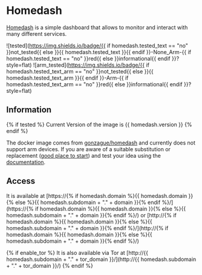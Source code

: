 # Homedash

[Homedash](https://lamarios.github.io/Homedash2/) is a simple dashboard that allows to monitor and interact with many different services.

![tested](https://img.shields.io/badge/{{ if homedash.tested_text == "no" }}not_tested{{ else }}{{ homedash.tested_text }}{{ endif }}-None_Arm-{{ if homedash.tested_text == "no" }}red{{ else }}informational{{ endif }}?style=flat)
![arm_tested](https://img.shields.io/badge/{{ if homedash.tested_text_arm == "no" }}not_tested{{ else }}{{ homedash.tested_text_arm }}{{ endif }}-Arm-{{ if homedash.tested_text_arm == "no" }}red{{ else }}informational{{ endif }}?style=flat)

## Information

{% if tested %}
Current Version of the image is {{ homedash.version }}
{% endif %}

The docker image comes from [gonzague/homedash](https://hub.docker.com/r/gonzague/homedash)
and currently does not support arm devices.
If you are aware of a suitable substitution or replacement ([good place to start](https://hub.docker.com/search?q=homedash&type=image&architecture=arm%2Carm64)) and test your idea using the [documentation](dev/Adding-Services.md).

## Access

It is available at [https://{% if homedash.domain %}{{ homedash.domain }}{% else %}{{ homedash.subdomain + "." + domain }}{% endif %}/](https://{% if homedash.domain %}{{ homedash.domain }}{% else %}{{ homedash.subdomain + "." + domain }}{% endif %}/) or [http://{% if homedash.domain %}{{ homedash.domain }}{% else %}{{ homedash.subdomain + "." + domain }}{% endif %}/](http://{% if homedash.domain %}{{ homedash.domain }}{% else %}{{ homedash.subdomain + "." + domain }}{% endif %}/)

{% if enable_tor %}
It is also available via Tor at [http://{{ homedash.subdomain + "." + tor_domain }}/](http://{{ homedash.subdomain + "." + tor_domain }}/)
{% endif %}
